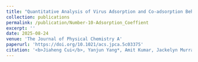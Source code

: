 ```yaml
---
title: "Quantitative Analysis of Virus Adsorption and Co-adsorption Behavior Using BET Modeling and SERS Spectroscopy"
collection: publications
permalink: /publication/Number-10-Adsorption_Coeffient
excerpt: ''
date: 2025-08-24
venue: 'The Journal of Physical Chemistry A'
paperurl: 'https://doi.org/10.1021/acs.jpca.5c03375'
citation: '<b>Jiaheng Cui</b>, Yanjun Yang*, Amit Kumar, Jackelyn Murray, Les Jones, Xianyan Chen, Ralph A Tripp, Yiping Zhao* "Quantitative Analysis of Virus Adsorption and Co-adsorption Behavior Using BET Modeling and SERS Spectroscopy", The Journal of Physical Chemistry A 2025, ASAP Articles.'
---
```


